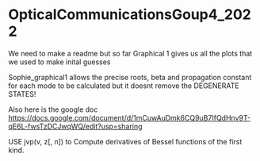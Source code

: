 # OpticalCommunicationsGoup4_2022
We need to make a readme but so far
Graphical 1 gives us all the plots that we used to make inital guesses

Sophie_graphical1 allows the precise roots, beta and propagation constant for each mode to be calculated but it doesnt remove the DEGENERATE STATES!


Also here is the google doc
https://docs.google.com/document/d/1mCuwAuDmk6CQ9uB7IfQdHnv9T-qE6L-fwsTzDCJwqWQ/edit?usp=sharing

USE
jvp(v, z[, n]) to Compute derivatives of Bessel functions of the first kind.
